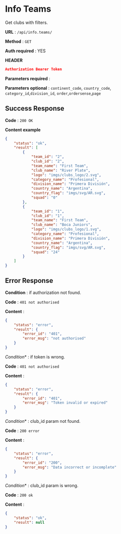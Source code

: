 # Info Teams

Get clubs with filters.

**URL** : `/api/info.teams/`

**Method** : `GET`

**Auth required** : YES

**HEADER**

```json
Authorization Bearer Token
```

**Parameters required** :

**Parameters optional** : `continent_code`, `country_code`, `category_id`,`division_id`, `order`,`ordersense`,`page`

## Success Response

**Code** : `200 OK`

**Content example**

```json
{
    "status": "ok",
    "result": [
        {
            "team_id": "2",
            "club_id": "2",
            "team_name": "First Team",
            "club_name": "River Plate",
            "logo": "imgs/clubs_logo/2.svg",
            "category_name": "Profesional",
            "division_name": "Primera División",
            "country_name": "Argentina",
            "country_flag": "imgs/svg/AR.svg",
            "squad": "0"
        },
        {
            "team_id": "1",
            "club_id": "1",
            "team_name": "First Team",
            "club_name": "Boca Juniors",
            "logo": "imgs/clubs_logo/1.svg",
            "category_name": "Profesional",
            "division_name": "Primera División",
            "country_name": "Argentina",
            "country_flag": "imgs/svg/AR.svg",
            "squad": "24"
        }
    ]
}     
```

## Error Response


**Condition** : if authorization not found.

**Code** : `401 not authorised`

**Content** :

```json
{
    "status": "error",
    "result": {
        "error_id": "401",
        "error_msg": "not authorised"
    }
}
```

*Condition** : if token is wrong.

**Code** : `401 not authorised`

**Content** :

```json
{
    "status": "error",
    "result": {
        "error_id": "401",
        "error_msg": "Token invalid or expired"
    }
}
```

*Condition** : club_id param not found.

**Code** : `200 error`

**Content** :

```json
{
    "status": "error",
    "result": {
        "error_id": "200",
        "error_msg": "Data incorrect or incomplete"
    }
}
```

*Condition** : club_id param is wrong.

**Code** : `200 ok`

**Content** :

```json
{
    "status": "ok",
    "result": null
}
```